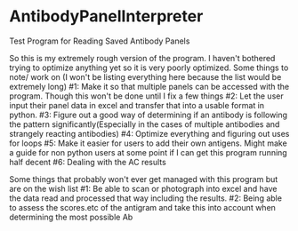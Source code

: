 # AntibodyPanelInterpreter
Test Program for Reading Saved Antibody Panels 

So this is my extremely rough version of the program. I haven't bothered trying to optimize anything yet so it is very poorly optimized.
Some things to note/ work on (I won't be listing everything here because the list would be extremely long)
#1: Make it so that multiple panels can be accessed with the program. Though this won't be done until I fix a few things
#2: Let the user input their panel data in excel and transfer that into a usable format in python.
#3: Figure out a good way of determining if an antibody is following the pattern significantly(Especially in the cases of multiple antibodies and strangely reacting antibodies)
#4: Optimize everything and figuring out uses for loops
#5: Make it easier for users to add their own antigens. Might make a guide for non python users at some point if I can get this program running half decent
#6: Dealing with the AC results

Some things that probably won't ever get managed with this program but are on the wish list
#1: Be able to scan or photograph into excel and have the data read and processed that way including the results.
#2: Being able to assess the scores.etc of the antigram and take this into account when determining the most possible Ab
